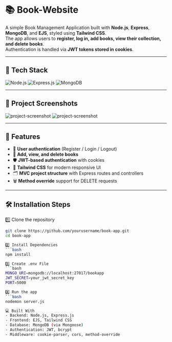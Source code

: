 # 📚 Book-Website

A simple Book Management Application built with **Node.js**, **Express**, **MongoDB**, and **EJS**, styled using **Tailwind CSS**.  
The app allows users to **register, log in, add books, view their collection, and delete books**.  
Authentication is handled via **JWT tokens stored in cookies**.

---

## 🔰 Tech Stack

![Node.js](https://img.shields.io/badge/Node.js-18.x-green)
![Express.js](https://img.shields.io/badge/Express.js-5.x-lightgrey)
![MongoDB](https://img.shields.io/badge/MongoDB-6.x-brightgreen)

---

## 📸 Project Screenshots

![project-screenshot](https://drive.google.com/uc?export=view&id=1YbXvW5meoml95ZbO4QwiwlrPoyna9rAw)
![project-screenshot](https://drive.google.com/uc?export=view&id=1-vQKlsPtZ-dNFyNPEVEktKpCQuxZEBzH)

---

## 🧐 Features

- 🔐 **User authentication** (Register / Login / Logout)  
- 📖 **Add, view, and delete books**  
- 🛡️ **JWT-based authentication** with cookies  
- 🎨 **Tailwind CSS** for modern responsive UI  
- 🗂️ **MVC project structure** with Express routes and controllers  
- 🗑️ **Method override** support for DELETE requests  

---

## 🛠️ Installation Steps

1️⃣ Clone the repository  
```bash
git clone https://github.com/yourusername/book-app.git
cd book-app

2️⃣ Install Dependencies
```bash
npm install

3️⃣ Create .env File
```bash
MONGO_URI=mongodb://localhost:27017/bookapp
JWT_SECRET=your_jwt_secret_key
PORT=5000

4️⃣ Run the app
```bash
nodemon server.js

💻 Built With
- Backend: Node.js, Express.js
- Frontend: EJS, Tailwind CSS
- Database: MongoDB (via Mongoose)
- Authentication: JWT, bcrypt
- Middleware: cookie-parser, cors, method-override